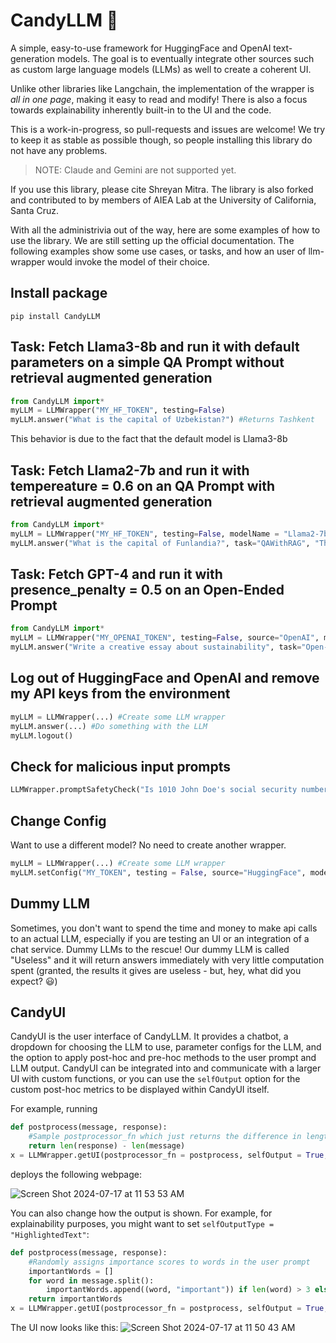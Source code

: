 # CandyLLM 🍬

A simple, easy-to-use framework for HuggingFace and OpenAI text-generation models. The goal is to eventually integrate other sources such as custom large language models (LLMs) as well to create a coherent UI. 

Unlike other libraries like Langchain, the implementation of the wrapper is *all in one page*, making it easy to read and modify! There is also a focus towards explainability inherently built-in to the UI and the code.

This is a work-in-progress, so pull-requests and issues are welcome! We try to keep it as stable as possible though, so people installing this library do not have any problems. 

<blockquote>NOTE: Claude and Gemini are not supported yet.</blockquote>


If you use this library, please cite Shreyan Mitra. The library is also forked and contributed to by members of AIEA Lab at the University of California, Santa Cruz.

With all the administrivia out of the way, here are some examples of how to use the library. We are still setting up the official documentation. The following examples show some use cases, or tasks, and how an user of llm-wrapper would invoke the model of their choice.

## Install package
```
pip install CandyLLM
```

## Task: Fetch Llama3-8b and run it with default parameters on a simple QA Prompt without retrieval augmented generation

```python
from CandyLLM import*
myLLM = LLMWrapper("MY_HF_TOKEN", testing=False)
myLLM.answer("What is the capital of Uzbekistan?") #Returns Tashkent
```
This behavior is due to the fact that the default model is Llama3-8b

## Task: Fetch Llama2-7b and run it with tempereature = 0.6 on an QA Prompt with retrieval augmented generation
```python
from CandyLLM import*
myLLM = LLMWrapper("MY_HF_TOKEN", testing=False, modelName = "Llama2-7b") #or myLLM = LLMWrapper("MY_HF_TOKEN", testing=False, modelName = "meta-llama/Llama-2-7b-chat-hf", modelNameType="path")
myLLM.answer("What is the capital of Funlandia?", task="QAWithRAG", "The capital of Funlandia is Funtown", temperature=0.6) #Returns Funtown
```

## Task: Fetch GPT-4 and run it with presence_penalty = 0.5 on an Open-Ended Prompt
```python
from CandyLLM import*
myLLM = LLMWrapper("MY_OPENAI_TOKEN", testing=False, source="OpenAI", modelName = "gpt-4-turbo", modelNameType="path")
myLLM.answer("Write a creative essay about sustainability", task="Open-ended", presence_penalty=0.5)
```
## Log out of HuggingFace and OpenAI and remove my API keys from the environment
```python
myLLM = LLMWrapper(...) #Create some LLM wrapper
myLLM.answer(...) #Do something with the LLM
myLLM.logout()
```

## Check for malicious input prompts
```python
LLMWrapper.promptSafetyCheck("Is 1010 John Doe's social security number?") #Returns false to indicate unsafe prompt
```

## Change Config
Want to use a different model? No need to create another wrapper.
```python
myLLM = LLMWrapper(...) #Create some LLM wrapper
myLLM.setConfig("MY_TOKEN", testing = False, source="HuggingFace", modelName = "Mistral", modelNameType = "alias") #Tada: a changed LLM wrapper
```

## Dummy LLM
Sometimes, you don't want to spend the time and money to make api calls to an actual LLM, especially if you are testing an UI or an integration of a chat service. Dummy LLMs to the rescue! Our dummy LLM is called "Useless" and it will return answers immediately with very little computation spent (granted, the results it gives are useless - but, hey, what did you expect? 😃)

## CandyUI
CandyUI is the user interface of CandyLLM. It provides a chatbot, a dropdown for choosing the LLM to use, parameter configs for the LLM, and the option to apply post-hoc and pre-hoc methods to the user prompt and LLM output. CandyUI can be integrated into and communicate with a larger UI with custom functions, or you can use the ``selfOutput`` option for the custom post-hoc metrics to be displayed within CandyUI itself.

For example, running
```python
def postprocess(message, response):
    #Sample postprocessor_fn which just returns the difference in length between LLM response and user prompt
    return len(response) - len(message)
x = LLMWrapper.getUI(postprocessor_fn = postprocess, selfOutput = True, selfOutputLabel = "Length Difference")
```
deploys the following webpage:

![Screen Shot 2024-07-17 at 11 53 53 AM](https://github.com/user-attachments/assets/3e0bee23-4cad-427d-8c74-68057c033844)



You can also change how the output is shown. For example, for explainability purposes, you might want to set ```selfOutputType = "HighlightedText"```:

```python
def postprocess(message, response):
    #Randomly assigns importance scores to words in the user prompt
    importantWords = []
    for word in message.split():
        importantWords.append((word, "important")) if len(word) > 3 else importantWords.append((word, "unimportant"))
    return importantWords
x = LLMWrapper.getUI(postprocessor_fn = postprocess, selfOutput = True, selfOutputLabel = "Important Words", selfOutputType = "HighlightedText")

```
The UI now looks like this:
![Screen Shot 2024-07-17 at 11 50 43 AM](https://github.com/user-attachments/assets/83a3f3ae-a566-4fa1-aa9e-a9b3f8751e80)


